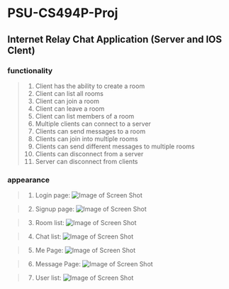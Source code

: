 # PSU-CS494P-Proj
## Internet Relay Chat Application (Server and IOS Clent)

### functionality

> 1. Client has the ability to create a room
> 2. Client can list all rooms
> 3. Client can join a room
> 4. Client can leave a room
> 5. Client can list members of a room
> 6. Multiple clients can connect to a server
> 7. Clients can send messages to a room
> 8. Clients can join into multiple rooms
> 9. Clients can send different messages to multiple rooms
> 10. Clients can disconnect from a server
> 11. Server can disconnect from clients

### appearance

> 1. Login page:
![Image of Screen Shot](https://github.com/DANaini13/PSU-CS494P-Proj/blob/master/PreviewPictures/picture1Big.png)

> 2. Signup page:
![Image of Screen Shot](https://github.com/DANaini13/PSU-CS494P-Proj/blob/master/PreviewPictures/picture2Big.png)

> 3. Room list:
![Image of Screen Shot](https://github.com/DANaini13/PSU-CS494P-Proj/blob/master/PreviewPictures/picture3Big.png)

> 4. Chat list:
![Image of Screen Shot](https://github.com/DANaini13/PSU-CS494P-Proj/blob/master/PreviewPictures/picture4Big.png)

> 5. Me Page:
![Image of Screen Shot](https://github.com/DANaini13/PSU-CS494P-Proj/blob/master/PreviewPictures/picture5Big.png)

> 6. Message Page:
![Image of Screen Shot](https://github.com/DANaini13/PSU-CS494P-Proj/blob/master/PreviewPictures/picture6Big.png)

> 7. User list:
![Image of Screen Shot](https://github.com/DANaini13/PSU-CS494P-Proj/blob/master/PreviewPictures/picture7Big.png)

